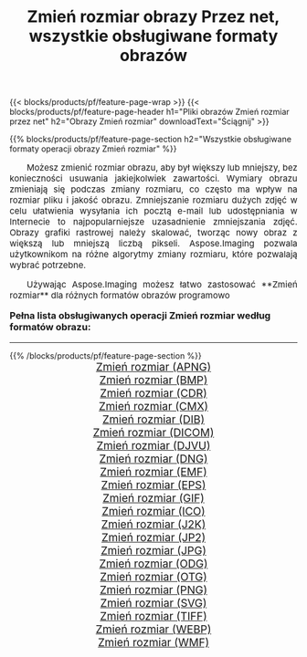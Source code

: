 ﻿---
title: Zmień rozmiar obrazy Przez net, wszystkie obsługiwane formaty obrazów 
weight: 3920
url: /pl/net/resize/ 
lang: pl
langdirlevel: 2
locales: zh-hans,ja,it,ru,de,es,fr,nl,id,lt,pl,pt,vi,tr,ko,zh-hant,ar,hi,th,sv,cs,uk,he
description: Używając Aspose.Imaging możesz łatwo Zmień rozmiar obrazy Via net
---

{{< blocks/products/pf/feature-page-wrap >}}
{{< blocks/products/pf/feature-page-header h1="Pliki obrazów Zmień rozmiar przez net" h2="Obrazy Zmień rozmiar" downloadText="Ściągnij" >}}


{{% blocks/products/pf/feature-page-section  h2="Wszystkie obsługiwane formaty operacji obrazy Zmień rozmiar" %}}
<p align="justify" style="text-indent:2em;font-size:15px;">
Możesz zmienić rozmiar obrazu, aby był większy lub mniejszy, bez konieczności usuwania jakiejkolwiek zawartości. Wymiary obrazu zmieniają się podczas zmiany rozmiaru, co często ma wpływ na rozmiar pliku i jakość obrazu. Zmniejszanie rozmiaru dużych zdjęć w celu ułatwienia wysyłania ich pocztą e-mail lub udostępniania w Internecie to najpopularniejsze uzasadnienie zmniejszania zdjęć. Obrazy grafiki rastrowej należy skalować, tworząc nowy obraz z większą lub mniejszą liczbą pikseli. Aspose.Imaging pozwala użytkownikom na różne algorytmy zmiany rozmiaru, które pozwalają wybrać potrzebne.
</p>
<p align="justify" style="text-indent:2em;font-size:15px;">
Używając Aspose.Imaging możesz łatwo zastosować **Zmień rozmiar** dla różnych formatów obrazów programowo
</p>
<h3 style="margin-top:16px;">
Pełna lista obsługiwanych operacji Zmień rozmiar według formatów obrazu:
</h3>
<hr/>
{{% /blocks/products/pf/feature-page-section %}}
<div class="container-fluid productfamilypage bg-gray">
    <div class="convertypes bg-gray agp-content section">
        <div class="container">
		<div class="row other-converters" style="gap: 10px;font-size: 19px;text-align:center;">
		    <div class='col-md-3 other-converter remove-lp remove-rp'><a href="/imaging/pl/net/resize/apng/" style="padding:15px;">Zmień rozmiar (APNG)</a></div><div class='col-md-3 other-converter remove-lp remove-rp'><a href="/imaging/pl/net/resize/bmp/" style="padding:15px;">Zmień rozmiar (BMP)</a></div><div class='col-md-3 other-converter remove-lp remove-rp'><a href="/imaging/pl/net/resize/cdr/" style="padding:15px;">Zmień rozmiar (CDR)</a></div><div class='col-md-3 other-converter remove-lp remove-rp'><a href="/imaging/pl/net/resize/cmx/" style="padding:15px;">Zmień rozmiar (CMX)</a></div><div class='col-md-3 other-converter remove-lp remove-rp'><a href="/imaging/pl/net/resize/dib/" style="padding:15px;">Zmień rozmiar (DIB)</a></div><div class='col-md-3 other-converter remove-lp remove-rp'><a href="/imaging/pl/net/resize/dicom/" style="padding:15px;">Zmień rozmiar (DICOM)</a></div><div class='col-md-3 other-converter remove-lp remove-rp'><a href="/imaging/pl/net/resize/djvu/" style="padding:15px;">Zmień rozmiar (DJVU)</a></div><div class='col-md-3 other-converter remove-lp remove-rp'><a href="/imaging/pl/net/resize/dng/" style="padding:15px;">Zmień rozmiar (DNG)</a></div><div class='col-md-3 other-converter remove-lp remove-rp'><a href="/imaging/pl/net/resize/emf/" style="padding:15px;">Zmień rozmiar (EMF)</a></div><div class='col-md-3 other-converter remove-lp remove-rp'><a href="/imaging/pl/net/resize/eps/" style="padding:15px;">Zmień rozmiar (EPS)</a></div><div class='col-md-3 other-converter remove-lp remove-rp'><a href="/imaging/pl/net/resize/gif/" style="padding:15px;">Zmień rozmiar (GIF)</a></div><div class='col-md-3 other-converter remove-lp remove-rp'><a href="/imaging/pl/net/resize/ico/" style="padding:15px;">Zmień rozmiar (ICO)</a></div><div class='col-md-3 other-converter remove-lp remove-rp'><a href="/imaging/pl/net/resize/j2k/" style="padding:15px;">Zmień rozmiar (J2K)</a></div><div class='col-md-3 other-converter remove-lp remove-rp'><a href="/imaging/pl/net/resize/jp2/" style="padding:15px;">Zmień rozmiar (JP2)</a></div><div class='col-md-3 other-converter remove-lp remove-rp'><a href="/imaging/pl/net/resize/jpg/" style="padding:15px;">Zmień rozmiar (JPG)</a></div><div class='col-md-3 other-converter remove-lp remove-rp'><a href="/imaging/pl/net/resize/odg/" style="padding:15px;">Zmień rozmiar (ODG)</a></div><div class='col-md-3 other-converter remove-lp remove-rp'><a href="/imaging/pl/net/resize/otg/" style="padding:15px;">Zmień rozmiar (OTG)</a></div><div class='col-md-3 other-converter remove-lp remove-rp'><a href="/imaging/pl/net/resize/png/" style="padding:15px;">Zmień rozmiar (PNG)</a></div><div class='col-md-3 other-converter remove-lp remove-rp'><a href="/imaging/pl/net/resize/svg/" style="padding:15px;">Zmień rozmiar (SVG)</a></div><div class='col-md-3 other-converter remove-lp remove-rp'><a href="/imaging/pl/net/resize/tiff/" style="padding:15px;">Zmień rozmiar (TIFF)</a></div><div class='col-md-3 other-converter remove-lp remove-rp'><a href="/imaging/pl/net/resize/webp/" style="padding:15px;">Zmień rozmiar (WEBP)</a></div><div class='col-md-3 other-converter remove-lp remove-rp'><a href="/imaging/pl/net/resize/wmf/" style="padding:15px;">Zmień rozmiar (WMF)</a></div>
                </div>
        </div>
    </div>
</div>
<br/>
